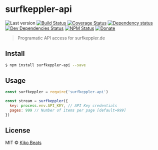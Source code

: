 # surfkeppler-api

![Last version](https://img.shields.io/github/tag/Kikobeats/surfkeppler-api.svg?style=flat-square)
[![Build Status](http://img.shields.io/travis/Kikobeats/surfkeppler-api/master.svg?style=flat-square)](https://travis-ci.org/Kikobeats/surfkeppler-api)
[![Coverage Status](https://img.shields.io/coveralls/Kikobeats/surfkeppler-api.svg?style=flat-square)](https://coveralls.io/github/Kikobeats/surfkeppler-api)
[![Dependency status](http://img.shields.io/david/Kikobeats/surfkeppler-api.svg?style=flat-square)](https://david-dm.org/Kikobeats/surfkeppler-api)
[![Dev Dependencies Status](http://img.shields.io/david/dev/Kikobeats/surfkeppler-api.svg?style=flat-square)](https://david-dm.org/Kikobeats/surfkeppler-api#info=devDependencies)
[![NPM Status](http://img.shields.io/npm/dm/surfkeppler-api.svg?style=flat-square)](https://www.npmjs.org/package/surfkeppler-api)
[![Donate](https://img.shields.io/badge/donate-paypal-blue.svg?style=flat-square)](https://paypal.me/Kikobeats)

> Programatic API access for surfkeppler.de

## Install

```bash
$ npm install surfkeppler-api --save
```

## Usage

```js
const surfkeppler = require('surfkeppler-api')

const stream = surfkeppler({
  key: process.env.API_KEY, // API Key credentials
  pages: 999 // Number of items per page [default=999]
})
```

## License

MIT © [Kiko Beats](http://kikobeats.com)
